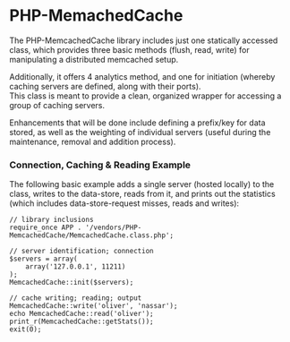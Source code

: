 PHP-MemachedCache
===
The PHP-MemcachedCache library includes just one statically accessed class,
which provides three basic methods (flush, read, write) for manipulating a
distributed memcached setup.

Additionally, it offers 4 analytics method, and one for initiation (whereby
caching servers are defined, along with their ports).  
This class is meant to provide a clean, organized wrapper for accessing a group
of caching servers.

Enhancements that will be done include defining a prefix/key for data stored,
as well as the weighting of individual servers (useful during the maintenance,
removal and addition process).

### Connection, Caching &amp; Reading Example
The following basic example adds a single server (hosted locally) to the class,
writes to the data-store, reads from it, and prints out the statistics (which
includes data-store-request misses, reads and writes):

    // library inclusions
    require_once APP . '/vendors/PHP-MemcachedCache/MemcachedCache.class.php';
    
    // server identification; connection
    $servers = array(
        array('127.0.0.1', 11211)
    );
    MemcachedCache::init($servers);
    
    // cache writing; reading; output
    MemcachedCache::write('oliver', 'nassar');
    echo MemcachedCache::read('oliver');
    print_r(MemcachedCache::getStats());
    exit(0);
